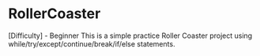 # RollerCoaster
[Difficulty] - Beginner
This is a simple practice Roller Coaster project using while/try/except/continue/break/if/else statements.
